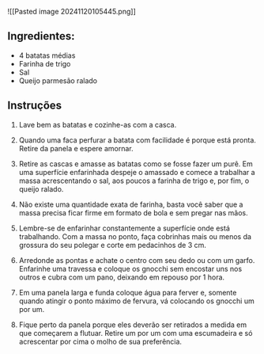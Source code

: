 ![[Pasted image 20241120105445.png]]

## Ingredientes:  
- 4 batatas médias
- Farinha de trigo
- Sal
- Queijo parmesão ralado

## Instruções 

1. Lave bem as batatas e cozinhe-as com a casca.

2. Quando uma faca perfurar a batata com facilidade é porque está pronta. Retire da panela e espere amornar.

3. Retire as cascas e amasse as batatas como se fosse fazer um purê. Em uma superfície enfarinhada despeje o amassado e comece a trabalhar a massa acrescentando o sal, aos poucos a farinha de trigo e, por fim, o queijo ralado.

4. Não existe uma quantidade exata de farinha, basta você saber que a massa precisa ficar firme em formato de bola e sem pregar nas mãos.

5. Lembre-se de enfarinhar constantemente a superfície onde está trabalhando. Com a massa no ponto, faça cobrinhas mais ou menos da grossura do seu polegar e corte em pedacinhos de 3 cm.

6. Arredonde as pontas e achate o centro com seu dedo ou com um garfo. Enfarinhe uma travessa e coloque os gnocchi sem encostar uns nos outros e cubra com um pano, deixando em repouso por 1 hora.

7. Em uma panela larga e funda coloque água para ferver e, somente quando atingir o ponto máximo de fervura, vá colocando os gnocchi um por um.

8. Fique perto da panela porque eles deverão ser retirados a medida em que começarem a flutuar. Retire um por um com uma escumadeira e só acrescentar por cima o molho de sua preferência.

